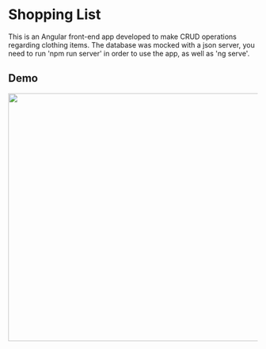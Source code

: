 # Shopping List

This is an Angular front-end app developed to make CRUD operations regarding clothing items. The database was mocked with a json server, you need to run 'npm run server' in order to use the app, as well as 'ng serve'.

## Demo

<img src="https://media.giphy.com/media/v1.Y2lkPTc5MGI3NjExOThlNThkNDQwYWE1MWU2MGU5NDYyYjI2ZjBjOWJhNjRjYmEwNTgzYiZjdD1n/CmQ8HIJYAppap6fthc/giphy.gif" width="1000" height="500"/>





